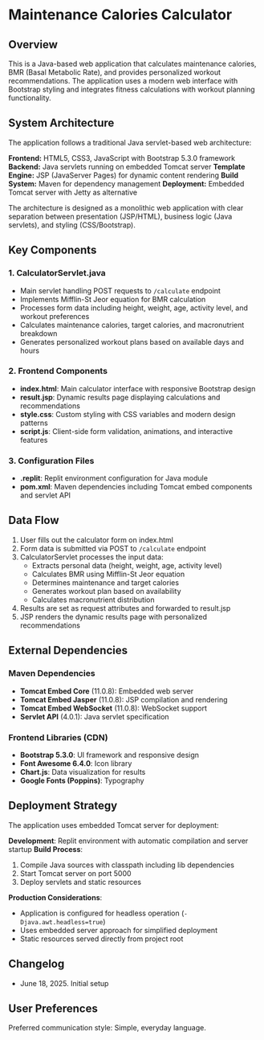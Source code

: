 # Maintenance Calories Calculator

## Overview

This is a Java-based web application that calculates maintenance calories, BMR (Basal Metabolic Rate), and provides personalized workout recommendations. The application uses a modern web interface with Bootstrap styling and integrates fitness calculations with workout planning functionality.

## System Architecture

The application follows a traditional Java servlet-based web architecture:

**Frontend:** HTML5, CSS3, JavaScript with Bootstrap 5.3.0 framework
**Backend:** Java servlets running on embedded Tomcat server
**Template Engine:** JSP (JavaServer Pages) for dynamic content rendering
**Build System:** Maven for dependency management
**Deployment:** Embedded Tomcat server with Jetty as alternative

The architecture is designed as a monolithic web application with clear separation between presentation (JSP/HTML), business logic (Java servlets), and styling (CSS/Bootstrap).

## Key Components

### 1. CalculatorServlet.java
- Main servlet handling POST requests to `/calculate` endpoint
- Implements Mifflin-St Jeor equation for BMR calculation
- Processes form data including height, weight, age, activity level, and workout preferences
- Calculates maintenance calories, target calories, and macronutrient breakdown
- Generates personalized workout plans based on available days and hours

### 2. Frontend Components
- **index.html**: Main calculator interface with responsive Bootstrap design
- **result.jsp**: Dynamic results page displaying calculations and recommendations
- **style.css**: Custom styling with CSS variables and modern design patterns
- **script.js**: Client-side form validation, animations, and interactive features

### 3. Configuration Files
- **.replit**: Replit environment configuration for Java module
- **pom.xml**: Maven dependencies including Tomcat embed components and servlet API

## Data Flow

1. User fills out the calculator form on index.html
2. Form data is submitted via POST to `/calculate` endpoint
3. CalculatorServlet processes the input data:
   - Extracts personal data (height, weight, age, activity level)
   - Calculates BMR using Mifflin-St Jeor equation
   - Determines maintenance and target calories
   - Generates workout plan based on availability
   - Calculates macronutrient distribution
4. Results are set as request attributes and forwarded to result.jsp
5. JSP renders the dynamic results page with personalized recommendations

## External Dependencies

### Maven Dependencies
- **Tomcat Embed Core** (11.0.8): Embedded web server
- **Tomcat Embed Jasper** (11.0.8): JSP compilation and rendering
- **Tomcat Embed WebSocket** (11.0.8): WebSocket support
- **Servlet API** (4.0.1): Java servlet specification

### Frontend Libraries (CDN)
- **Bootstrap 5.3.0**: UI framework and responsive design
- **Font Awesome 6.4.0**: Icon library
- **Chart.js**: Data visualization for results
- **Google Fonts (Poppins)**: Typography

## Deployment Strategy

The application uses embedded Tomcat server for deployment:

**Development**: Replit environment with automatic compilation and server startup
**Build Process**: 
1. Compile Java sources with classpath including lib dependencies
2. Start Tomcat server on port 5000
3. Deploy servlets and static resources

**Production Considerations**: 
- Application is configured for headless operation (`-Djava.awt.headless=true`)
- Uses embedded server approach for simplified deployment
- Static resources served directly from project root

## Changelog

- June 18, 2025. Initial setup

## User Preferences

Preferred communication style: Simple, everyday language.